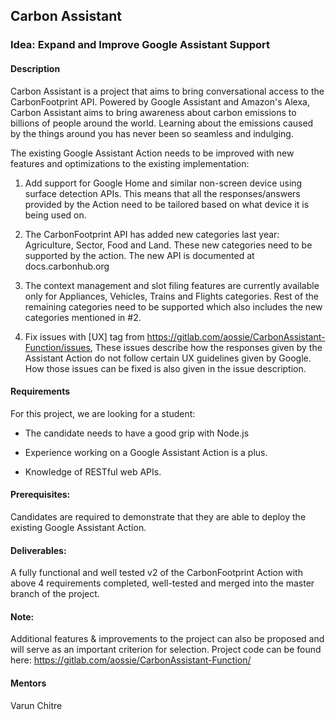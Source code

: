 
## Carbon Assistant

### Idea: Expand and Improve Google Assistant Support

#### Description

Carbon Assistant is a project that aims to bring conversational access to the CarbonFootprint API. Powered by Google Assistant and Amazon's Alexa, Carbon Assistant aims to bring awareness about carbon emissions to billions of people around the world. Learning about the emissions caused by the things around you has never been so seamless and indulging.

The existing Google Assistant Action needs to be improved with new features and optimizations to the existing implementation:

1. Add support for Google Home and similar non-screen device using surface detection APIs. This means that all the responses/answers provided by the Action need to be tailored based on what device it is being used on.

2. The CarbonFootprint API has added new categories last year: Agriculture, Sector, Food  and Land. These new categories need to be supported by the action. The new API is  documented at docs.carbonhub.org

3. The context management and slot filing features are currently available only for Appliances, Vehicles, Trains and Flights categories. Rest of the remaining categories need to be supported which also includes the new categories mentioned in #2.

4. Fix issues with [UX] tag from https://gitlab.com/aossie/CarbonAssistant-Function/issues, These issues describe how the responses given by the Assistant Action do not follow certain UX guidelines given by Google. How those issues can be fixed is also given in the issue description.


#### Requirements

For this project, we are looking for a student:

- The candidate needs to have a good grip with Node.js 

- Experience working on a Google Assistant Action is a plus.

- Knowledge of RESTful web APIs.

#### Prerequisites:

Candidates are required to demonstrate that they are able to deploy the existing Google Assistant Action.

#### Deliverables:

A fully functional and well tested v2 of the CarbonFootprint Action with above 4 requirements completed, well-tested and merged into the master branch of the project.

#### Note:

Additional features & improvements to the project can also be proposed and will serve as an important criterion for selection.
Project code can be found here: https://gitlab.com/aossie/CarbonAssistant-Function/

#### Mentors

Varun Chitre






